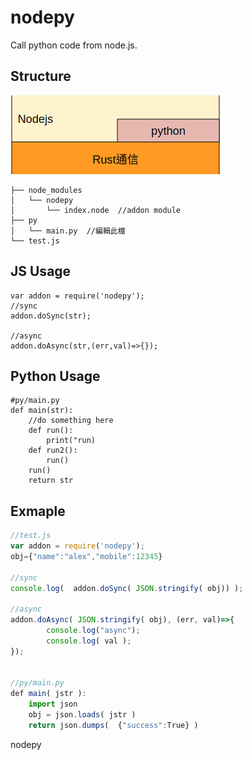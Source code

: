 # nodepy
Call python code from node.js.

## Structure
![image](https://raw.githubusercontent.com/xhsiung/nodepy/master/imgs/struct.png)
```
├── node_modules
│   └── nodepy
│       └── index.node  //addon module
├── py
│   └── main.py  //編輯此檔
└── test.js
```

## JS Usage
```
var addon = require('nodepy');
//sync
addon.doSync(str);

//async
addon.doAsync(str,(err,val)=>{});
```

## Python Usage
```
#py/main.py
def main(str):
	//do something here
	def run():
		print("run)
	def run2():
		run()
	run()
	return str
```

## Exmaple
```javascript
//test.js
var addon = require('nodepy');
obj={"name":"alex","mobile":12345}

//sync
console.log(  addon.doSync( JSON.stringify( obj)) );

//async
addon.doAsync( JSON.stringify( obj), (err, val)=>{
        console.log("async");
        console.log( val );
});


//py/main.py
def main( jstr ):
    import json
    obj = json.loads( jstr )
    return json.dumps(  {"success":True} )

```

nodepy
